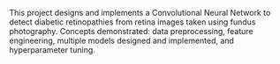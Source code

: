 This project designs and implements a Convolutional Neural Network to detect diabetic retinopathies from retina images taken using fundus photography. Concepts demonstrated: data preprocessing, feature engineering, multiple models designed and implemented, and hyperparameter tuning.
